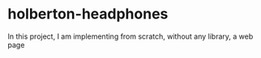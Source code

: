 # holberton-headphones
In this project, I am implementing from scratch, without any library, a web page
